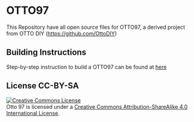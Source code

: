 # OTTO97
 
This Repository have all open source files for OTTO97, a derived project from OTTO DIY  (https://github.com/OttoDIY)


## Building Instructions
Step-by-step instruction to build a OTTO97 can be found at <a href="https://docs.labs.mediatek.com/resource/linkit7697-arduino/en/kits-and-shields/robot-shield/otto97"/>here</a>

## License CC-BY-SA
<a rel="license" href="http://creativecommons.org/licenses/by-sa/4.0/"><img alt="Creative Commons License" style="border-width:0" src="https://i.creativecommons.org/l/by-sa/4.0/88x31.png" /></a><br /><span xmlns:dct="http://purl.org/dc/terms/" property="dct:title">Otto 97</span> </a> is licensed under a <a rel="license" href="http://creativecommons.org/licenses/by-sa/4.0/">Creative Commons Attribution-ShareAlike 4.0 International License</a>.
